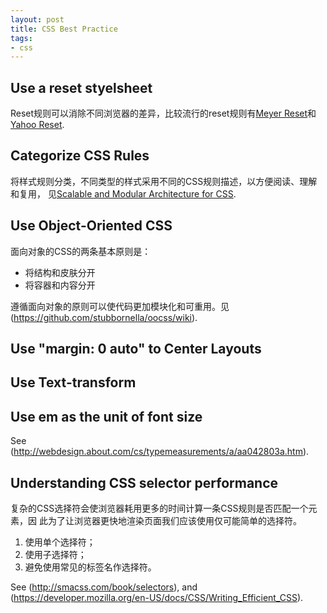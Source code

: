 ```yaml
---
layout: post
title: CSS Best Practice
tags:
- css
---
```


## Use a reset styelsheet

Reset规则可以消除不同浏览器的差异，比较流行的reset规则有[Meyer
Reset](http://meyerweb.com/eric/tools/css/reset/index.html)和[Yahoo
Reset](http://developer.yahoo.com/yui/reset/).

## Categorize CSS Rules

将样式规则分类，不同类型的样式采用不同的CSS规则描述，以方便阅读、理解和复用，
见[Scalable and Modular Architecture for CSS](http://smacss.com/book/).

## Use Object-Oriented CSS

面向对象的CSS的两条基本原则是：

* 将结构和皮肤分开
* 将容器和内容分开

遵循面向对象的原则可以使代码更加模块化和可重用。见
(https://github.com/stubbornella/oocss/wiki).

## Use "margin: 0 auto" to Center Layouts

## Use Text-transform

## Use em as the unit of font size

See (http://webdesign.about.com/cs/typemeasurements/a/aa042803a.htm).

## Understanding CSS selector performance

复杂的CSS选择符会使浏览器耗用更多的时间计算一条CSS规则是否匹配一个元素，因
此为了让浏览器更快地渲染页面我们应该使用仅可能简单的选择符。

1. 使用单个选择符；
2. 使用子选择符；
3. 避免使用常见的标签名作选择符。

See (http://smacss.com/book/selectors), and (https://developer.mozilla.org/en-US/docs/CSS/Writing_Efficient_CSS).
